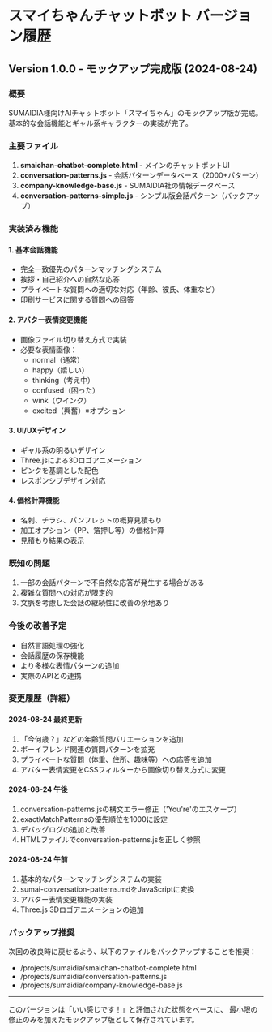 # スマイちゃんチャットボット バージョン履歴

## Version 1.0.0 - モックアップ完成版 (2024-08-24)

### 概要
SUMAIDIA様向けAIチャットボット「スマイちゃん」のモックアップ版が完成。
基本的な会話機能とギャル系キャラクターの実装が完了。

### 主要ファイル
1. **smaichan-chatbot-complete.html** - メインのチャットボットUI
2. **conversation-patterns.js** - 会話パターンデータベース（2000+パターン）
3. **company-knowledge-base.js** - SUMAIDIA社の情報データベース
4. **conversation-patterns-simple.js** - シンプル版会話パターン（バックアップ）

### 実装済み機能

#### 1. 基本会話機能
- 完全一致優先のパターンマッチングシステム
- 挨拶・自己紹介への自然な応答
- プライベートな質問への適切な対応（年齢、彼氏、体重など）
- 印刷サービスに関する質問への回答

#### 2. アバター表情変更機能
- 画像ファイル切り替え方式で実装
- 必要な表情画像：
  - normal（通常）
  - happy（嬉しい）
  - thinking（考え中）
  - confused（困った）
  - wink（ウインク）
  - excited（興奮）※オプション

#### 3. UI/UXデザイン
- ギャル系の明るいデザイン
- Three.jsによる3Dロゴアニメーション
- ピンクを基調とした配色
- レスポンシブデザイン対応

#### 4. 価格計算機能
- 名刺、チラシ、パンフレットの概算見積もり
- 加工オプション（PP、箔押し等）の価格計算
- 見積もり結果の表示

### 既知の問題
1. 一部の会話パターンで不自然な応答が発生する場合がある
2. 複雑な質問への対応が限定的
3. 文脈を考慮した会話の継続性に改善の余地あり

### 今後の改善予定
- 自然言語処理の強化
- 会話履歴の保存機能
- より多様な表情パターンの追加
- 実際のAPIとの連携

### 変更履歴（詳細）

#### 2024-08-24 最終更新
1. 「今何歳？」などの年齢質問バリエーションを追加
2. ボーイフレンド関連の質問パターンを拡充
3. プライベートな質問（体重、住所、趣味等）への応答を追加
4. アバター表情変更をCSSフィルターから画像切り替え方式に変更

#### 2024-08-24 午後
1. conversation-patterns.jsの構文エラー修正（'You're'のエスケープ）
2. exactMatchPatternsの優先順位を1000に設定
3. デバッグログの追加と改善
4. HTMLファイルでconversation-patterns.jsを正しく参照

#### 2024-08-24 午前
1. 基本的なパターンマッチングシステムの実装
2. sumai-conversation-patterns.mdをJavaScriptに変換
3. アバター表情変更機能の実装
4. Three.js 3Dロゴアニメーションの追加

### バックアップ推奨
次回の改良時に戻せるよう、以下のファイルをバックアップすることを推奨：
- /projects/sumaidia/smaichan-chatbot-complete.html
- /projects/sumaidia/conversation-patterns.js
- /projects/sumaidia/company-knowledge-base.js

---
このバージョンは「いい感じです！」と評価された状態をベースに、
最小限の修正のみを加えたモックアップ版として保存されています。